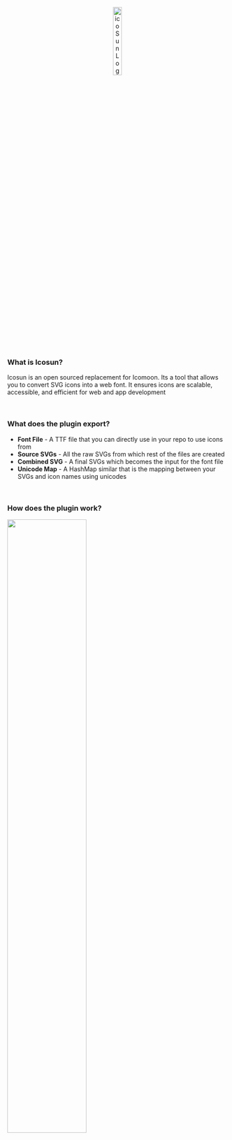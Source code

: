 <p align="center">
<img width="20%" margin="0 auto" alt="icoSunLogo" src="https://github.com/user-attachments/assets/6753973c-1e67-451f-a9a4-a31542401187">
</p>

<h3>What is Icosun?</h3>
<p>Icosun is an open sourced replacement for Icomoon. Its a tool that allows you to convert SVG icons into a web font. It ensures icons are scalable, accessible, and efficient for web and app development</p></br>

<h3>What does the plugin export?</h3>
<ul>
<li><b>Font File</b> - A TTF file that you can directly use in your repo to use icons from</li>
<li><b>Source SVGs</b> - All the raw SVGs from which rest of the files are created</li>
<li><b>Combined SVG</b> - A final SVGs which becomes the input for the font file</li>
<li><b>Unicode Map</b> - A HashMap similar that is the mapping between your SVGs and icon names using unicodes</li>
</ul></br>

<h3>How does the plugin work?</h3>
<p align="left">
<img width="60%" margin="0 auto" src="https://github.com/user-attachments/assets/018f4ef5-dada-43bc-9511-9dc18b09c9d3">
</p>
